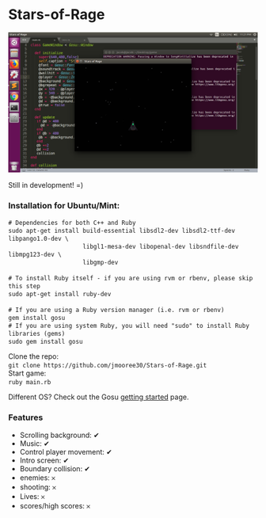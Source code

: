 # Stars-of-Rage

![Image Hover Text](/ss.png)

Still in development! =)

### Installation for Ubuntu/Mint:
```
# Dependencies for both C++ and Ruby
sudo apt-get install build-essential libsdl2-dev libsdl2-ttf-dev libpango1.0-dev \
                     libgl1-mesa-dev libopenal-dev libsndfile-dev libmpg123-dev \
                     libgmp-dev

# To install Ruby itself - if you are using rvm or rbenv, please skip this step
sudo apt-get install ruby-dev

# If you are using a Ruby version manager (i.e. rvm or rbenv)
gem install gosu
# If you are using system Ruby, you will need "sudo" to install Ruby libraries (gems)
sudo gem install gosu
```
Clone the repo:<br>
`git clone https://github.com/jmooree30/Stars-of-Rage.git`<br>
Start game:<br>
`ruby main.rb`

Different OS? Check out the Gosu [getting started](https://github.com/gosu/gosu/wiki/getting-started-on-linux) page.<br>

### Features
* Scrolling background: &#10004;
* Music: &#10004;
* Control player movement: &#10004;
* Intro screen: &#10004;
* Boundary collision: &#10004;
* enemies: &#65794;
* shooting: &#65794;
* Lives: &#65794;
* scores/high scores: &#65794;